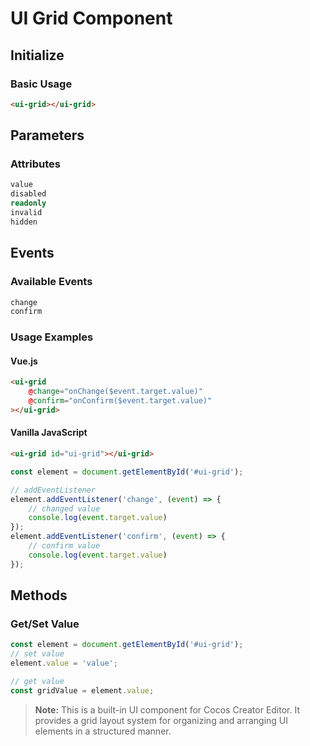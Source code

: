 # UI Grid Component

## Initialize

### Basic Usage

```html
<ui-grid></ui-grid>
```

## Parameters

### Attributes
```typescript
value
disabled
readonly
invalid
hidden
```

## Events

### Available Events
```typescript
change
confirm
```

### Usage Examples

#### Vue.js
```html
<ui-grid
    @change="onChange($event.target.value)"
    @confirm="onConfirm($event.target.value)"
></ui-grid>
```

#### Vanilla JavaScript
```html
<ui-grid id="ui-grid"></ui-grid>
```

```typescript
const element = document.getElementById('#ui-grid');

// addEventListener
element.addEventListener('change', (event) => {
    // changed value
    console.log(event.target.value)
});
element.addEventListener('confirm', (event) => {
    // confirm value
    console.log(event.target.value)
});
```

## Methods

### Get/Set Value
```typescript
const element = document.getElementById('#ui-grid');
// set value
element.value = 'value';

// get value
const gridValue = element.value;
```

> **Note:** This is a built-in UI component for Cocos Creator Editor. It provides a grid layout system for organizing and arranging UI elements in a structured manner. 